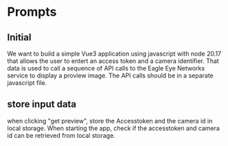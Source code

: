 # Prompts

## Initial 
We want to build a simple Vue3 application using javascript with node 20.17 that allows the user to entert an access token and a camera identifier. That data is used to call a sequence of API calls to the Eagle Eye Networks service to display a proview image. The API calls should be in a separate javascript file. 

## store input data
when clicking "get preview", store the Accesstoken and the camera id in local storage. When starting the app, check if the accesstoken and camera id can be retrieved from local storage.  
